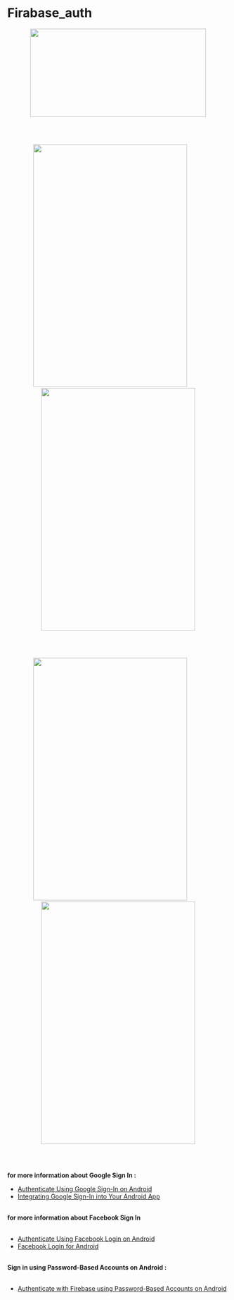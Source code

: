 # Firabase_auth


<div align="center">
  
<img width="400" height="200" src="https://user-images.githubusercontent.com/62887129/130086341-746ae7d8-67f3-4b6c-91ef-3779d1494a4e.png">
  
<br><br>
  
<kbd>  
<img width="350" height="550" src="https://user-images.githubusercontent.com/62887129/130216569-467629f7-5cad-4236-a610-54f35c4f71c3.jpg">
</kbd>
&nbsp; &nbsp; &nbsp; &nbsp;
<kbd>    
<img width="350" height="550" src="https://user-images.githubusercontent.com/62887129/130216573-1d57e9b5-7fe8-448c-8269-0d88371310e2.jpg">
</kbd>

<br> <br>  
  
<kbd>    
<img width="350" height="550" src="https://user-images.githubusercontent.com/62887129/130216577-72fd4165-da3b-4cda-a140-fd2541b95daa.jpg">
</kbd>
&nbsp; &nbsp; &nbsp; &nbsp;
<kbd>    
<img width="350" height="550" src="https://user-images.githubusercontent.com/62887129/130217633-481e0570-cea3-4a93-aa5c-af38c08c1e5b.jpg">
</kbd>
</div> 

<br> <br>
  
<b>  for more information about Google Sign In : </b>

<ul>
  <li> <a href="https://firebase.google.com/docs/auth/android/google-signin"> Authenticate Using Google Sign-In on Android </a> </li> 
  <li> <a href="https://developers.google.com/identity/sign-in/android/sign-in"> Integrating Google Sign-In into Your Android App </a> </li> 
</ul>

<br>
<b> for more information about Facebook Sign In </b>
 
 
<ul>
   <br>
  <li> <a href="https://firebase.google.com/docs/auth/android/facebook-login"> Authenticate Using Facebook Login on Android </a> </li> 
  <li> <a href="https://developers.facebook.com/docs/facebook-login/android"> Facebook Login for Android </a> </li> 
</ul>


<br>
<b> Sign in using Password-Based Accounts on Android : </b>

<ul>
  <br>
  <li> <a href="https://firebase.google.com/docs/auth/android/password-auth"> Authenticate with Firebase using Password-Based Accounts on Android </a> </li> 
</ul>

<br>
